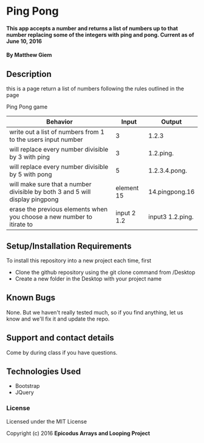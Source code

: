 # Ping Pong

#### This app accepts a number and returns a list of numbers up to that number replacing some of the integers with ping and pong. Current as of June 10, 2016

#### By Matthew Giem

## Description

this is a page return a list of numbers following the rules outlined in the page

Ping Pong game

|Behavior    |Input   |Output   |
|---|---|---|
| write out a list of numbers from 1 to the users input number |3|1.2.3  |
| will replace every number divisible by 3 with ping | 3  | 1.2.ping.  |
|will replace every number divisible by 5 with pong |5 |1.2.3.4.pong.  |
| will make sure that a number divisible by both 3 and 5 will display pingpong | element 15  |14.pingpong.16 |
|erase the previous elements when you choose a new number to itirate to  | input 2 1.2 |input3 1.2.ping.  |



## Setup/Installation Requirements


To install this repository into a new project each time, first

* Clone the github repository using the git clone command from /Desktop
* Create a new folder in the Desktop with your project name

## Known Bugs

None.  But we haven't really tested much, so if you find anything, let us know and we'll fix it and update the repo.  

## Support and contact details

Come by during class if you have questions.

## Technologies Used

* Bootstrap
* JQuery

### License

Licensed under the MIT License

Copyright (c) 2016 **Epicodus Arrays and Looping Project**
